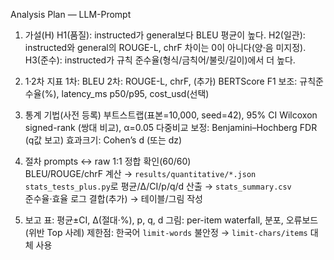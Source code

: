 Analysis Plan — LLM-Prompt

1. 가설(H)
H1(품질): instructed가 general보다 BLEU 평균이 높다.
H2(일관): instructed와 general의 ROUGE-L, chrF 차이는 0이 아니다(양·음 미지정).
H3(준수): instructed가 규칙 준수율(형식/금칙어/불릿/길이)에서 더 높다.

2. 1·2차 지표
1차: BLEU
2차: ROUGE-L, chrF, (추가) BERTScore F1 보조: 규칙준수율(%), latency_ms p50/p95, cost_usd(선택)

3. 통계 기법(사전 등록)
부트스트랩(표본=10,000, seed=42), 95% CI
Wilcoxon signed-rank (쌍대 비교), α=0.05
다중비교 보정: Benjamini–Hochberg FDR (q값 보고)
효과크기: Cohen’s d (또는 dz)

4. 절차
prompts ↔ raw 1:1 정합 확인(60/60)  
BLEU/ROUGE/chrF 계산 → `results/quantitative/*.json`  
`stats_tests_plus.py`로 평균/Δ/CI/p/q/d 산출 → `stats_summary.csv`  
준수율·효율 로그 결합(추가) → 테이블/그림 작성

5. 보고
표: 평균±CI, Δ(절대·%), p, q, d
그림: per-item waterfall, 분포, 오류보드(위반 Top 사례)
제한점: 한국어 `limit-words` 불안정 → `limit-chars/items` 대체 사용